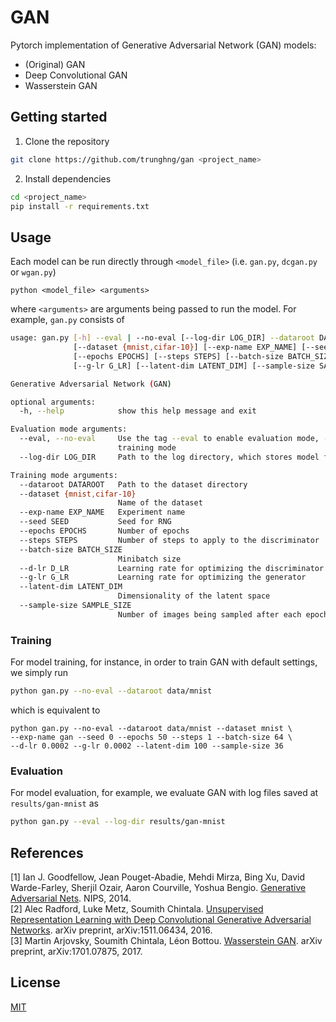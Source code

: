 # GAN
Pytorch implementation of Generative Adversarial Network (GAN) models:
- (Original) GAN
- Deep Convolutional GAN
- Wasserstein GAN

## Getting started

1. Clone the repository
```bash
git clone https://github.com/trunghng/gan <project_name>
```

2. Install dependencies
```bash
cd <project_name>
pip install -r requirements.txt
```

## Usage
Each model can be run directly through ```<model_file>``` (i.e. ```gan.py```, ```dcgan.py``` or ```wgan.py```)
```
python <model_file> <arguments>
```
where ```<arguments>``` are arguments being passed to run the model. For example, ```gan.py``` consists of
```bash
usage: gan.py [-h] --eval | --no-eval [--log-dir LOG_DIR] --dataroot DATAROOT
              [--dataset {mnist,cifar-10}] [--exp-name EXP_NAME] [--seed SEED]
              [--epochs EPOCHS] [--steps STEPS] [--batch-size BATCH_SIZE] [--d-lr D_LR]
              [--g-lr G_LR] [--latent-dim LATENT_DIM] [--sample-size SAMPLE_SIZE]

Generative Adversarial Network (GAN)

optional arguments:
  -h, --help            show this help message and exit

Evaluation mode arguments:
  --eval, --no-eval     Use the tag --eval to enable evaluation mode, --no-eval to enable
                        training mode
  --log-dir LOG_DIR     Path to the log directory, which stores model file, config file, etc

Training mode arguments:
  --dataroot DATAROOT   Path to the dataset directory
  --dataset {mnist,cifar-10}
                        Name of the dataset
  --exp-name EXP_NAME   Experiment name
  --seed SEED           Seed for RNG
  --epochs EPOCHS       Number of epochs
  --steps STEPS         Number of steps to apply to the discriminator
  --batch-size BATCH_SIZE
                        Minibatch size
  --d-lr D_LR           Learning rate for optimizing the discriminator
  --g-lr G_LR           Learning rate for optimizing the generator
  --latent-dim LATENT_DIM
                        Dimensionality of the latent space
  --sample-size SAMPLE_SIZE
                        Number of images being sampled after each epoch
```

### Training
For model training, for instance, in order to train GAN with default settings, we simply run
```bash
python gan.py --no-eval --dataroot data/mnist
```
which is equivalent to
```
python gan.py --no-eval --dataroot data/mnist --dataset mnist \
--exp-name gan --seed 0 --epochs 50 --steps 1 --batch-size 64 \
--d-lr 0.0002 --g-lr 0.0002 --latent-dim 100 --sample-size 36
```

### Evaluation
For model evaluation, for example, we evaluate GAN with log files saved at ```results/gan-mnist``` as
```bash
python gan.py --eval --log-dir results/gan-mnist
```

## References
[1] Ian J. Goodfellow, Jean Pouget-Abadie, Mehdi Mirza, Bing Xu, David Warde-Farley, Sherjil Ozair, Aaron Courville, Yoshua Bengio. [Generative Adversarial Nets](http://papers.neurips.cc/paper/5423-generative-adversarial-nets.pdf). NIPS, 2014.  
[2] Alec Radford, Luke Metz, Soumith Chintala. [Unsupervised Representation Learning with Deep Convolutional Generative Adversarial Networks](https://arxiv.org/abs/1511.06434). arXiv preprint, arXiv:1511.06434, 2016.  
[3] Martin Arjovsky, Soumith Chintala, Léon Bottou. [Wasserstein GAN](https://arxiv.org/abs/1701.07875). arXiv preprint, arXiv:1701.07875, 2017.


## License
[MIT](https://choosealicense.com/licenses/mit/)